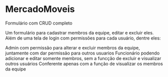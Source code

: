 # MercadoMoveis
Formulário com CRUD completo 

Um formulário para cadastrar membros da equipe, editar e excluir eles.
Além de uma tela de login com permissões para cada usuário, dentre eles:

Admin com permissão para alterar e excluir membros da equipe, juntamente com dar permissão para outros usuarios 
Funcionário podendo adicionar e editar somente membros, sem a funcção de excluir e visualizar outros usuários
Conferente apenas com a função de visualizar os membros da equipe
